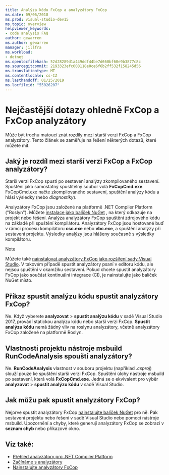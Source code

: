 ```yaml
---
title: Analýza kódu FxCop a analyzátory FxCop
ms.date: 09/06/2018
ms.prod: visual-studio-dev15
ms.topic: overview
helpviewer_keywords:
- code analysis FAQ
author: gewarren
ms.author: gewarren
manager: jillfra
ms.workload:
- dotnet
ms.openlocfilehash: 52d28289d1a449ddf44be7d660bf60e9b3877c8c
ms.sourcegitcommit: 2193323efc608118e0ce6f6b2ff532f158245d56
ms.translationtype: MT
ms.contentlocale: cs-CZ
ms.lasthandoff: 01/25/2019
ms.locfileid: "55026207"
---
```

# <a name="frequently-asked-questions-about-fxcop-and-fxcop-analyzers"></a>Nejčastější dotazy ohledně FxCop a FxCop analyzátory

Může být trochu matoucí znát rozdíly mezi starší verzi FxCop a FxCop analyzátory. Tento článek se zaměřuje na řešení některých dotazů, které můžete mít.

## <a name="whats-the-difference-between-legacy-fxcop-and-fxcop-analyzers"></a>Jaký je rozdíl mezi starší verzi FxCop a FxCop analyzátory?

Starší verzi FxCop spustí po sestavení analýzy zkompilovaného sestavení. Spuštění jako samostatný spustitelný soubor volá **FxCopCmd.exe**. FxCopCmd.exe načte zkompilovaného sestavení, spuštění analýzy kódu a hlásí výsledky (nebo *diagnostiky*).

Analyzátory FxCop jsou založené na platformě .NET Compiler Platform ("Roslyn"). Můžete [instalace jako balíček NuGet](install-fxcop-analyzers.md#to-install-fxcop-analyzers-as-a-nuget-package) , na který odkazuje na projekt nebo řešení. Analýza analyzátory FxCop spuštění zdrojového kódu na základě při spuštění kompilátoru. Analyzátory FxCop jsou hostované buď v rámci procesu kompilátoru **csc.exe** nebo **vbc.exe**, a spuštění analýzy při sestavení projektu. Výsledky analýzy jsou hlášeny současně s výsledky kompilátoru.

> [!NOTE]
> Můžete také [nainstalovat analyzátory FxCop jako rozšíření sady Visual Studio](install-fxcop-analyzers.md#to-install-fxcop-analyzers-as-a-vsix). V takovém případě spustit analyzátory psaní v editoru kódu, ale nejsou spuštění v okamžiku sestavení. Pokud chcete spustit analyzátory FxCop jako součást kontinuální integrace (CI), je nainstalujte jako balíček NuGet místo.

## <a name="does-the-run-code-analysis-command-run-fxcop-analyzers"></a>Příkaz spustit analýzu kódu spustit analyzátory FxCop?

Ne. Když vyberete **analyzovat** > **spustit analýzu kódu** v sadě Visual Studio 2017, provádí statickou analýzu kódu nebo starší verzi FxCop. **Spustit analýzu kódu** nemá žádný vliv na roslynu analyzátory, včetně analyzátory FxCop založené na platformě Roslyn.

## <a name="does-the-runcodeanalysis-msbuild-project-property-run-analyzers"></a>Vlastnosti projektu nástroje msbuild RunCodeAnalysis spouští analyzátory?

Ne. **RunCodeAnalysis** vlastnost v souboru projektu (například *.csproj*) slouží pouze ke spuštění starší verzi FxCop. Spuštění úlohy nástroje msbuild po sestavení, která volá **FxCopCmd.exe**. Jedná se o ekvivalent pro výběr **analyzovat** > **spustit analýzu kódu** v sadě Visual Studio.

## <a name="so-how-do-i-run-fxcop-analyzers-then"></a>Jak můžu pak spustit analyzátory FxCop?

Nejprve spustit analyzátory FxCop [nainstalujte balíček NuGet](install-fxcop-analyzers.md) pro ně. Pak sestavení projektu nebo řešení v sadě Visual Studio nebo pomocí nástroje msbuild. Upozornění a chyby, které generují analyzátory FxCop se zobrazí v **seznam chyb** nebo příkazové okno.

## <a name="see-also"></a>Viz také:

- [Přehled analyzátory pro .NET Compiler Platform](roslyn-analyzers-overview.md)
- [Začínáme s analyzátory](fxcop-analyzers.yml)
- [Nainstalujte analyzátory FxCop](install-fxcop-analyzers.md)
